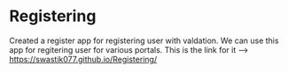# Registering
Created a register app for registering user with valdation. We can use this app for regitering user for various portals.
This is the link for it --> https://swastik077.github.io/Registering/ 
